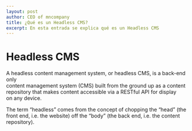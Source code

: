 ```yaml
---
layout: post
author: CEO of mncompany
title: ¿Qué es un Headless CMS?
excerpt: En esta entrada se explica qué es un Headless CMS
---
```

# Headless CMS
A headless content management system, or headless CMS, is a back-end only   
content management system (CMS) built from the ground up as a content  
repository that makes content accessible via a RESTful API for display  
on any device.
  
  
  
The term “headless” comes from the concept of chopping the “head” (the front
end, i.e. the website) off the “body” (the back end, i.e. the content
repository).

